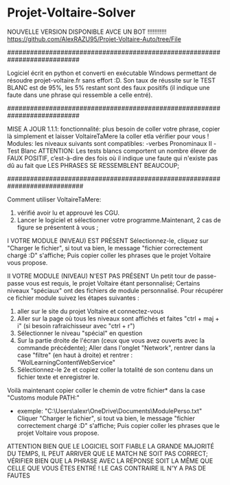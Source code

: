 # Projet-Voltaire-Solver
NOUVELLE VERSION DISPONIBLE AVCE UN BOT !!!!!!!!!!!
https://github.com/AlexRAZU95/Projet-Voltaire-Auto/tree/File

###########################################################################

Logiciel écrit en python et converti en exécutable Windows permettant de résoudre projet-voltaire.fr sans effort :D. 
Son taux de réussite sur le TEST BLANC est de 95%, les 5% restant sont des faux positifs (il indique une faute dans une phrase qui ressemble a celle entré).

###########################################################################

MISE A JOUR 1.1.1:
fonctionnalité: plus besoin de coller votre phrase, copier là simplement et laisser VoltaireTaMere la coller etla vérifier pour vous !
Modules: les niveaux suivants sont compatibles:
-verbes Pronominaux II
-Test Blanc
ATTENTION: Les tests blancs comportent un nombre élever de FAUX POSITIF, 
c’est-à-dire des fois où il indique une faute qui n'existe pas dû au fait que LES PHRASES SE RESSEMBLENT BEAUCOUP;

############################################################################

Comment utiliser VoltaireTaMere:
1) vérifié avoir lu et approuvé les CGU.
2) Lancer le logiciel et sélectionner votre programme.Maintenant, 
2 cas de figure se présentent à vous ;

I VOTRE MODULE (NIVEAU) EST PRÉSENT
Sélectionnez-le, cliquez sur "Charger le fichier", si tout va bien, le message "fichier correctement chargé :D" s'affiche;
Puis copier coller les phrases que le projet Voltaire vous propose.

II VOTRE MODULE (NIVEAU) N'EST PAS PRÉSENT
Un petit tour de passe-passe vous est requis, le projet Voltaire étant personnalisé;
Certains niveaux "spéciaux" ont des fichiers de module personnalisé.
Pour récupérer ce fichier module suivez les étapes suivantes :
1) aller sur le site du projet Voltaire et connectez-vous
2) Aller sur la page où tous les niveaux sont affichés et faites "ctrl + maj + i" (si besoin rafraichisseur avec "ctrl + r")
3) Sélectionner le niveau "spécial" en question
4) Sur la partie droite de l'écran (ceux que vous avez ouverts avec la commande précédente);
Aller dans l'onglet "Network", rentrer dans la case "filtre" (en haut à droite) et rentrer : "WolLearningContentWebService"
5) Sélectionnez-le 2e et copiez coller la totalité de son contenu dans un fichier texte et enregistrer le.

Voilà maintenant copier coller le chemin de votre fichier* dans la case "Customs module PATH:"
* exemple: "C:\Users\alexr\OneDrive\Documents\ModulePerso.txt"
Cliquer "Charger le fichier", si tout va bien, le message "fichier correctement chargé :D" s'affiche;
Puis copier coller les phrases que le projet Voltaire vous propose.

ATTENTION BIEN QUE LE LOGICIEL SOIT FIABLE LA GRANDE MAJORITÉ DU TEMPS, IL PEUT ARRIVER QUE LE MATCH NE SOIT PAS CORRECT;
VÉRIFIER BIEN QUE LA PHRASE AVEC LA RÉPONSE SOIT LA MÊME QUE CELLE QUE VOUS ÊTES ENTRÉ ! LE CAS CONTRAIRE IL N'Y A PAS
DE FAUTES
